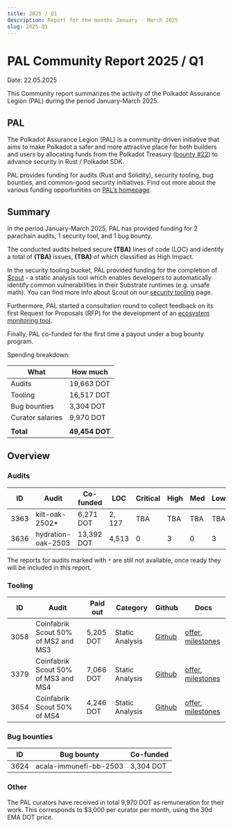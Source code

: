 ```yaml
---
title: 2025 / Q1
description: Report for the months January - March 2025
slug: 2025-Q1
---
```


# PAL Community Report 2025 / Q1
Date: 22.05.2025

This Community report summarizes the activity of the Polkadot Assurance Legion (PAL) during the period January-March 2025.

## PAL

The Polkadot Assurance Legion (PAL) is a community-driven initiative that aims to make Polkadot a safer and more attractive place for both builders and users by allocating funds from the Polkadot Treasury ([bounty #22](https://polkadot.subscan.io/bounty/22)) to advance security in Rust / Polkadot SDK.

PAL provides funding for audits (Rust and Solidity), security tooling, bug bounties, and common-good security initiatives. Find out more about the various funding opportunities on [PAL’s homepage](https://dotpal.io).

## Summary
In the period January-March 2025, PAL has provided funding for 2 parachain audits, 1 security tool, and 1 bug bounty.

The conducted audits helped secure **(TBA)** lines of code (LOC) and identify a total of **(TBA)** issues, **(TBA)** of which classified as High Impact.

In the security tooling bucket, PAL provided funding for the completion of [Scout](https://github.com/CoinFabrik/scout-audit/) - a static analysis tool which enables developers to automatically identify common vulnerabilities in their Substrate runtimes (e.g. unsafe math). You can find more info about Scout on our [security tooling](/security_tooling#scout-by-coinfabrik) page.

Furthermore, PAL started a consultation round to collect feedback on its first Request for Proposals (RFP) for the development of an [ecosystem monitoring tool](https://forum.polkadot.network/t/specs-for-an-ecosystem-monitoring-tool-funded-by-pal/12160).

Finally, PAL co-funded for the first time a payout under a bug bounty program.

Spending breakdown:

| What             | How much       |
|------------------|----------------|
| Audits           | 19,663 DOT     |
| Tooling          | 16,517 DOT     |
| Bug bounties     | 3,304 DOT      |
| Curator salaries | 9,970 DOT      |
|                  |                |
| **Total**        | **49,454 DOT** |

## Overview
### Audits
| ID   | Audit              | Co-funded  | LOC    | Critical | High | Med   | Low  | Report                                               |
|------|--------------------|------------|--------|----------|------|-------|------|------------------------------------------------------|
| 3363 | kilt-oak-2502*     | 6,271 DOT  | 2, 127 | TBA      | TBA  | TBA   | TBA  | [report-soon](/#)                                    |
| 3636 | hydration-oak-2503 | 13,392 DOT | 4,513  | 0        | 3    | 0     | 3    | [report](/audit_reports/25q1/hydration-oak-2503.pdf) |

The reports for audits marked with `*` are still not available, once ready they will be included in this report.

### Tooling
| ID   | Audit                               | Paid out  | Category        | Github                                           | Docs                                                                                                        |
|------|-------------------------------------|-----------|-----------------|--------------------------------------------------|-------------------------------------------------------------------------------------------------------------|
| 3058 | Coinfabrik Scout 50% of MS2 and MS3 | 5,205 DOT | Static Analysis | [Github](https://github.com/CoinFabrik/scout-audit/) | [offer](/tooling/24-coinfabrik-scout-offer.pdf), [milestones](/tooling/24-coinfabric-scout-milestones.xlsx) |
| 3379 | Coinfabrik Scout 50% of MS3 and MS4 | 7,066 DOT | Static Analysis | [Github](https://github.com/CoinFabrik/scout-audit/) | [offer](/tooling/24-coinfabrik-scout-offer.pdf), [milestones](/tooling/24-coinfabric-scout-milestones.xlsx) |
| 3654 | Coinfabrik Scout 50% of MS4         | 4,246 DOT | Static Analysis | [Github](https://github.com/CoinFabrik/scout-audit/) | [offer](/tooling/24-coinfabrik-scout-offer.pdf), [milestones](/tooling/24-coinfabric-scout-milestones.xlsx) |

### Bug bounties
| ID   | Bug bounty              | Co-funded  |
|------|-------------------------|------------|
| 3624 | acala-immunefi-bb-2503  | 3,304 DOT  |

### Other
The PAL curators have received in total 9,970 DOT as remuneration for their work. This corresponds to $3,000 per curator per month, using the 30d EMA DOT price.
